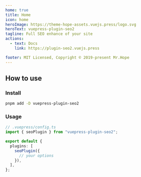 ```yaml
---
home: true
title: Home
icon: home
heroImage: https://theme-hope-assets.vuejs.press/logo.svg
heroText: vuepress-plugin-seo2
tagline: Full SEO enhance of your site
actions:
  - text: Docs
    link: https://plugin-seo2.vuejs.press

footer: MIT Licensed, Copyright © 2019-present Mr.Hope
---
```


## How to use

### Install

```bash
pnpm add -D vuepress-plugin-seo2
```

### Usage

```ts
// .vuepress/config.ts
import { seoPlugin } from "vuepress-plugin-seo2";

export default {
  plugins: [
    seoPlugin({
      // your options
    }),
  ],
};
```
